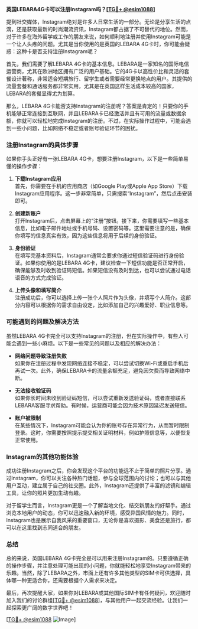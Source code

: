 **英国LEBARA4G卡可以注册Instagram吗？[[TG💪+ @esim1088](https://t.me/s/esim1088)]**

提到社交媒体，Instagram绝对是许多人日常生活的一部分。无论是分享生活的点滴，还是获取最新的时尚潮流资讯，Instagram都占据了不可替代的地位。然而，对于许多在海外留学或工作的朋友来说，如何顺利地注册并使用Instagram可能是一个让人头疼的问题。尤其是当你使用的是英国的LEBARA 4G卡时，你可能会疑惑：这种卡是否支持注册Instagram呢？

首先，我们需要了解LEBARA 4G卡的基本信息。LEBARA是一家知名的国际电信运营商，尤其在欧洲地区拥有广泛的用户基础。它的4G卡以高性价比和灵活的套餐设计著称，非常适合短期旅行、留学生或者需要经常更换地点的用户。其提供的流量套餐和通话服务都非常实用，尤其是在英国这样生活成本较高的国家，LEBARA的套餐显得尤为划算。

那么，LEBARA 4G卡能否支持Instagram的注册呢？答案是肯定的！只要你的手机能够正常连接到互联网，并且LEBARA卡已经激活并且有可用的流量或数据余额，你就可以轻松地完成Instagram的注册。不过，在实际操作过程中，可能会遇到一些小问题，比如网络不稳定或者账号验证环节的困扰。

### 注册Instagram的具体步骤

如果你手头正好有一张LEBARA 4G卡，想要注册Instagram，以下是一些简单易懂的操作步骤：

1. **下载Instagram应用**  
   首先，你需要在手机的应用商店（如Google Play或Apple App Store）下载Instagram应用程序。这一步非常简单，只需搜索“Instagram”，然后点击安装即可。

2. **创建新账户**  
   打开Instagram后，点击屏幕上的“注册”按钮。接下来，你需要填写一些基本信息，比如电子邮件地址或手机号码、设置密码等。这里需要注意的是，确保你填写的信息真实有效，因为这些信息将用于后续的身份验证。

3. **身份验证**  
   在填写完基本资料后，Instagram通常会要求你通过短信验证码进行身份验证。如果你使用的是LEBARA 4G卡，建议检查一下短信功能是否正常开启，确保能够及时收到验证码短信。如果短信没有及时到达，也可以尝试通过电话语音的方式完成验证。

4. **上传头像和填写简介**  
   注册成功后，你可以选择上传一张个人照片作为头像，并填写个人简介。这部分内容可以根据你的需求自由设定，比如添加自己的兴趣爱好、职业信息等。

### 可能遇到的问题及解决方法

虽然LEBARA 4G卡完全可以支持Instagram的注册，但在实际操作中，有些人可能会遇到一些小麻烦。以下是一些常见的问题以及相应的解决办法：

- **网络问题导致注册失败**  
  如果你在注册过程中发现网络连接不稳定，可以尝试切换Wi-Fi或重启手机后再试一次。此外，确保LEBARA卡的流量余额充足，避免因欠费而导致网络中断。

- **无法接收验证码**  
  如果你长时间未收到验证码短信，可以尝试重新发送验证码，或者直接联系LEBARA客服寻求帮助。有时候，运营商可能会因为技术原因延迟发送短信。

- **账户被限制**  
  在某些情况下，Instagram可能会认为你的账号存在异常行为，从而暂时限制登录。这时，你需要按照提示提交相关证明材料，例如护照信息等，以便恢复正常使用。

### Instagram的其他功能体验

成功注册Instagram之后，你会发现这个平台的功能远不止于简单的照片分享。通过Instagram，你可以关注各种热门话题，参与全球范围内的讨论；也可以与其他用户互动，建立属于自己的社交圈。此外，Instagram还提供了丰富的滤镜和编辑工具，让你的照片更加生动有趣。

对于留学生而言，Instagram更是一个了解当地文化、结交新朋友的好帮手。通过浏览本地用户的动态，你可以迅速融入新的环境，感受异国风情的魅力。同时，Instagram也是展示自我风采的重要窗口，无论你是喜欢摄影、美食还是旅行，都可以在这里找到志同道合的朋友。

### 总结

总的来说，英国LEBARA 4G卡完全是可以用来注册Instagram的。只要遵循正确的操作步骤，并注意处理可能出现的小问题，你就能轻松地享受Instagram带来的乐趣。当然，除了LEBARA之外，市面上还有许多其他类型的SIM卡可供选择，具体哪一种更适合你，还需要根据个人需求来决定。

最后，再次提醒大家，如果你对LEBARA或其他国际SIM卡有任何疑问，欢迎随时加入我们的讨论群组[[TG💪+ @esim1088](https://t.me/s/esim1088)]，与其他用户一起交流经验。让我们一起探索更广阔的数字世界吧！

[[TG💪+ @esim1088](https://t.me/s/esim1088) ![Image](https://i.postimg.cc/4NQfJmqS/Snipaste-2025-05-13-00-14-12.png)]